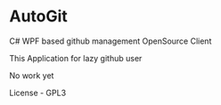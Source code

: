 # AutoGit
C# WPF based github management OpenSource Client

This Application for lazy github user

No work yet

License - GPL3
